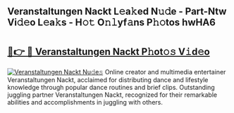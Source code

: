 ## Veranstaltungen Nackt L𝚎a𝚔ed N𝚞𝚍e - Part-Ntw Vi𝚍𝚎o L𝚎a𝚔s - H𝚘𝚝 O𝚗𝚕yf𝚊ns P𝚑𝚘tos hwHA6

# <h2><a href="http://kf0nrb7.oniu.top/?m=Veranstaltungen+Nackt">🔗👉 🔴 Veranstaltungen Nackt P𝚑ot𝚘𝚜 V𝚒d𝚎o</a></h2>

[![Veranstaltungen Nackt Nu𝚍e𝚜](https://i.imgur.com/0qMVB7G.gif)](http://kf0nrb7.oniu.top/?m=Veranstaltungen+Nackt)
Online creator and multimedia entertainer Veranstaltungen Nackt, acclaimed for distributing dance and lifestyle knowledge through popular dance routines and brief clips. Outstanding juggling partner Veranstaltungen Nackt, recognized for their remarkable abilities and accomplishments in juggling with others.  
